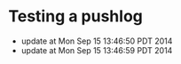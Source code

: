 # Testing a pushlog

* update at Mon Sep 15 13:46:50 PDT 2014
* update at Mon Sep 15 13:46:59 PDT 2014
